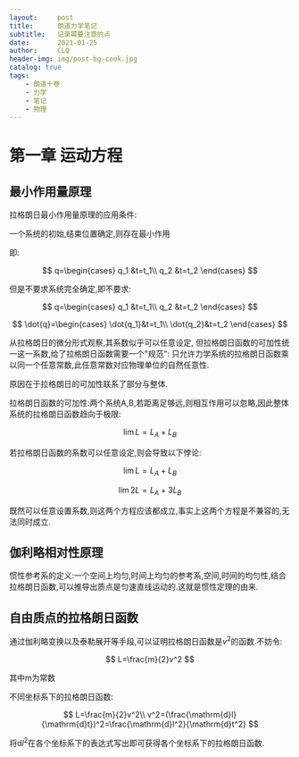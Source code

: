 ```yaml
---
layout:     post
title:      朗道力学笔记
subtitle:   记录需要注意的点
date:       2021-01-25
author:     CLQ
header-img: img/post-bg-cook.jpg
catalog: true
tags:
    - 朗道十卷
    - 力学
    - 笔记
    - 物理
---
```


# 第一章 运动方程

## 最小作用量原理

拉格朗日最小作用量原理的应用条件:

一个系统的初始,结束位置确定,则存在最小作用

即:

$$
q=\begin{cases}
    q_1 &t=t_1\\
    q_2 &t=t_2
\end{cases}
$$

但是不要求系统完全确定,即不要求:

$$
q=\begin{cases}
 q_1 &t=t_1\\
 q_2 &t=t_2
\end{cases}
$$

$$
\dot{q}=\begin{cases}
    \dot{q_1}&t=t_1\\
    \dot{q_2}&t=t_2
\end{cases}
$$

从拉格朗日的微分形式观察,其系数似乎可以任意设定,
但拉格朗日函数的可加性统一这一系数,给了拉格朗日函数需要一个"规范":
只允许力学系统的拉格朗日函数乘以同一个任意常数,此任意常数对应物理单位的自然任意性.

原因在于拉格朗日的可加性联系了部分与整体.

拉格朗日函数的可加性:两个系统A,B,若距离足够远,则相互作用可以忽略,因此整体系统的拉格朗日函数趋向于极限:

$$
\lim L=L_A +L_B
$$

<!-- (注:拉格朗日函数在没有隐变量的系统上就有定义,因此对部分定义拉格朗日函数是有意义的) -->

若拉格朗日函数的系数可以任意设定,则会导致以下悖论:

$$
\lim L=L_A +L_B
$$

$$
\lim 2L=L_A+3L_B
$$

既然可以任意设置系数,则这两个方程应该都成立,事实上这两个方程是不兼容的,无法同时成立.


## 伽利略相对性原理

惯性参考系的定义:一个空间上均匀,时间上均匀的参考系,空间,时间的均匀性,结合拉格朗日函数,可以推导出质点是匀速直线运动的.这就是惯性定理的由来.

## 自由质点的拉格朗日函数

通过伽利略变换以及泰勒展开等手段,可以证明拉格朗日函数是$v^2$的函数.不妨令:

$$
L=\frac{m}{2}v^2
$$

其中m为常数


不同坐标系下的拉格朗日函数:

$$
L=\frac{m}{2}v^2\\
v^2=(\frac{\mathrm{d}l}{\mathrm{d}t})^2=\frac{\mathrm{d}l^2}{\mathrm{d}t^2}
$$

将$\mathrm{d}l^2$在各个坐标系下的表达式写出即可获得各个坐标系下的拉格朗日函数.


